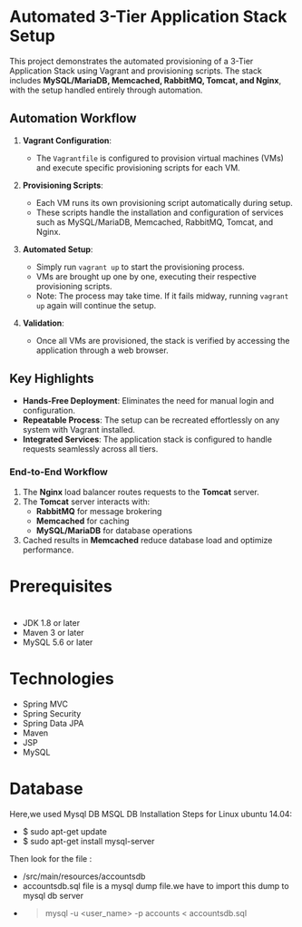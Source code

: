 # Automated 3-Tier Application Stack Setup  

This project demonstrates the automated provisioning of a 3-Tier Application Stack using Vagrant and provisioning scripts. The stack includes **MySQL/MariaDB, Memcached, RabbitMQ, Tomcat, and Nginx**, with the setup handled entirely through automation.

## Automation Workflow  
1. **Vagrant Configuration**:  
   - The `Vagrantfile` is configured to provision virtual machines (VMs) and execute specific provisioning scripts for each VM.  

2. **Provisioning Scripts**:  
   - Each VM runs its own provisioning script automatically during setup.  
   - These scripts handle the installation and configuration of services such as MySQL/MariaDB, Memcached, RabbitMQ, Tomcat, and Nginx.  

3. **Automated Setup**:  
   - Simply run `vagrant up` to start the provisioning process.  
   - VMs are brought up one by one, executing their respective provisioning scripts.  
   - Note: The process may take time. If it fails midway, running `vagrant up` again will continue the setup.  

4. **Validation**:  
   - Once all VMs are provisioned, the stack is verified by accessing the application through a web browser.  

## Key Highlights  
- **Hands-Free Deployment**: Eliminates the need for manual login and configuration.  
- **Repeatable Process**: The setup can be recreated effortlessly on any system with Vagrant installed.  
- **Integrated Services**: The application stack is configured to handle requests seamlessly across all tiers.  

### End-to-End Workflow  
1. The **Nginx** load balancer routes requests to the **Tomcat** server.  
2. The **Tomcat** server interacts with:  
   - **RabbitMQ** for message brokering  
   - **Memcached** for caching  
   - **MySQL/MariaDB** for database operations  
3. Cached results in **Memcached** reduce database load and optimize performance.  

# Prerequisites
#
- JDK 1.8 or later
- Maven 3 or later
- MySQL 5.6 or later

# Technologies 
- Spring MVC
- Spring Security
- Spring Data JPA
- Maven
- JSP
- MySQL
# Database
Here,we used Mysql DB 
MSQL DB Installation Steps for Linux ubuntu 14.04:
- $ sudo apt-get update
- $ sudo apt-get install mysql-server

Then look for the file :
- /src/main/resources/accountsdb
- accountsdb.sql file is a mysql dump file.we have to import this dump to mysql db server
- > mysql -u <user_name> -p accounts < accountsdb.sql


